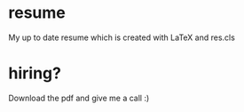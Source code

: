 resume
======

My up to date resume which is created with LaTeX and res.cls


hiring?
=======

Download the pdf and give me a call :)
